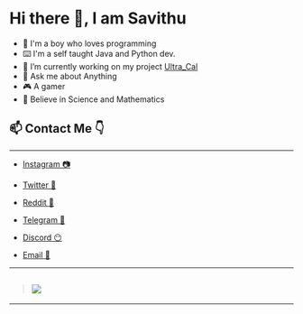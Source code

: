 # Hi there 👋, I am Savithu

<!--
**savithu-s3/savithu-s3** is a ✨ _special_ ✨ repository because its `README.md` (this file) appears on your GitHub profile.

Here are some ideas to get you started:
-->
- 🔭 I'm a boy who loves programming
- ⌨️ I'm a self taught Java and Python dev.
- 🌱 I’m currently working on my project [Ultra_Cal](https://github.com/savithu-s3/calculator)
- 💬 Ask me about Anything
- 🎮 A gamer
- 🔬 Believe in Science and Mathematics

## 📫 Contact Me 👇
---

- [Instagram 📷](https://instagram.com/Savithu_s3)

- [Twitter 🐤](https://twitter.com/savithu_s3)

- [Reddit 🙂](https://www.reddit.com/user/Savithu_s3)

- [Telegram 🚀](https://t.me/savithu_s3)

- [Discord 😶](https://discord.com/users/852854232435916800)

- [Email 📧](savithusapumal@gmail.com)

---
>## ![](https://komarev.com/ghpvc/?username=savithu-s3&color=FF0000&style=for-the-badge&label=Github+Profile+Views)
---
